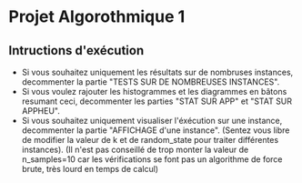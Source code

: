 # Projet Algorothmique 1

## Intructions d'exécution 

- Si vous souhaitez uniquement les résultats sur de nombruses instances, decommenter la partie "TESTS SUR DE NOMBREUSES INSTANCES".
- Si vous voulez rajouter les histogrammes et les diagrammes en bâtons resumant ceci, decommenter les parties "STAT SUR APP" et "STAT SUR APPHEU". 
- Si vous souhaitez uniquement visualiser l'éxécution sur une instance, decommenter la partie "AFFICHAGE d'une instance". (Sentez vous libre de modifier la valeur de k et de random_state pour traiter différentes instances). (Il n'est pas conseillé de trop monter la valeur de n_samples=10 car les vérifications se font pas un algorithme de force brute, très lourd en temps de calcul)

